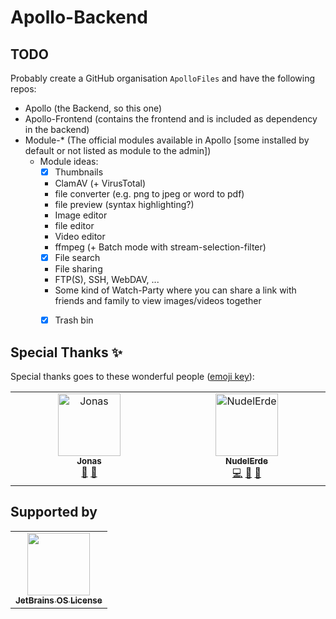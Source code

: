 # Apollo-Backend

## TODO
Probably create a GitHub organisation `ApolloFiles` and have the following repos:

* Apollo (the Backend, so this one)
* Apollo-Frontend (contains the frontend and is included as dependency in the backend)
* Module-* (The official modules available in Apollo [some installed by default or not listed as module to the admin])
  * Module ideas:
    * [x] Thumbnails
    * ClamAV (+ VirusTotal)
    * file converter (e.g. png to jpeg or word to pdf)
    * file preview (syntax highlighting?)
    * Image editor
    * file editor
    * Video editor
    * ffmpeg (+ Batch mode with stream-selection-filter)
    * [x] File search
    * File sharing
    * FTP(S), SSH, WebDAV, ...
    * Some kind of Watch-Party where you can share a link with friends and family to view images/videos together
    * [x] Trash bin


## Special Thanks ✨
Special thanks goes to these wonderful people ([emoji key](https://allcontributors.org/docs/en/emoji-key)):

<!-- ALL-CONTRIBUTORS-LIST:START - Do not remove or modify this section -->
<!-- prettier-ignore-start -->
<!-- markdownlint-disable -->
<table>
  <tbody>
    <tr>
      <td align="center" valign="top" width="14.28%"><a href="https://github.com/JNSAPH"><img src="https://avatars.githubusercontent.com/u/35976079?v=4?s=100" width="100px;" alt="Jonas"/><br /><sub><b>Jonas</b></sub></a><br /><a href="#design-JNSAPH" title="Design">🎨</a> <a href="#ideas-JNSAPH" title="Ideas, Planning, & Feedback">🤔</a></td>
      <td align="center" valign="top" width="14.28%"><a href="https://github.com/NudelErde"><img src="https://avatars.githubusercontent.com/u/37987062?v=4?s=100" width="100px;" alt="NudelErde"/><br /><sub><b>NudelErde</b></sub></a><br /><a href="https://github.com/ApolloFiles/Apollo/commits?author=NudelErde" title="Code">💻</a> <a href="#userTesting-NudelErde" title="User Testing">📓</a> <a href="#ideas-NudelErde" title="Ideas, Planning, & Feedback">🤔</a></td>
    </tr>
  </tbody>
</table>

<!-- markdownlint-restore -->
<!-- prettier-ignore-end -->

<!-- ALL-CONTRIBUTORS-LIST:END -->

## Supported by
<!-- prettier-ignore-start -->
<!-- markdownlint-disable -->
<table>
  <tr>
    <td align="center"><a href="https://jb.gg/OpenSourceSupport"><img src="https://resources.jetbrains.com/storage/products/company/brand/logos/jb_beam.svg" width="100px;" alt=""/><br /><sub><b>JetBrains OS License</b></sub></a></td>
  </tr>
</table>

<!-- markdownlint-restore -->
<!-- prettier-ignore-end -->
